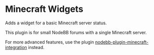 # Minecraft Widgets

Adds a widget for a basic Minecraft server status.

This plugin is for small NodeBB forums with a single Minecraft server.

For more advanced features, use the plugin [nodebb-plugin-minecraft-integration](https://www.npmjs.com/package/nodebb-plugin-minecraft-integration) instead.
